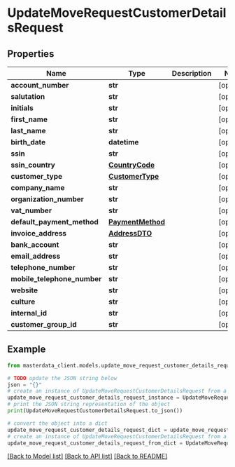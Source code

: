 # UpdateMoveRequestCustomerDetailsRequest


## Properties

Name | Type | Description | Notes
------------ | ------------- | ------------- | -------------
**account_number** | **str** |  | [optional] 
**salutation** | **str** |  | [optional] 
**initials** | **str** |  | [optional] 
**first_name** | **str** |  | [optional] 
**last_name** | **str** |  | [optional] 
**birth_date** | **datetime** |  | [optional] 
**ssin** | **str** |  | [optional] 
**ssin_country** | [**CountryCode**](CountryCode.md) |  | [optional] 
**customer_type** | [**CustomerType**](CustomerType.md) |  | [optional] 
**company_name** | **str** |  | [optional] 
**organization_number** | **str** |  | [optional] 
**vat_number** | **str** |  | [optional] 
**default_payment_method** | [**PaymentMethod**](PaymentMethod.md) |  | [optional] 
**invoice_address** | [**AddressDTO**](AddressDTO.md) |  | [optional] 
**bank_account** | **str** |  | [optional] 
**email_address** | **str** |  | [optional] 
**telephone_number** | **str** |  | [optional] 
**mobile_telephone_number** | **str** |  | [optional] 
**website** | **str** |  | [optional] 
**culture** | **str** |  | [optional] 
**internal_id** | **str** |  | [optional] 
**customer_group_id** | **str** |  | [optional] 

## Example

```python
from masterdata_client.models.update_move_request_customer_details_request import UpdateMoveRequestCustomerDetailsRequest

# TODO update the JSON string below
json = "{}"
# create an instance of UpdateMoveRequestCustomerDetailsRequest from a JSON string
update_move_request_customer_details_request_instance = UpdateMoveRequestCustomerDetailsRequest.from_json(json)
# print the JSON string representation of the object
print(UpdateMoveRequestCustomerDetailsRequest.to_json())

# convert the object into a dict
update_move_request_customer_details_request_dict = update_move_request_customer_details_request_instance.to_dict()
# create an instance of UpdateMoveRequestCustomerDetailsRequest from a dict
update_move_request_customer_details_request_from_dict = UpdateMoveRequestCustomerDetailsRequest.from_dict(update_move_request_customer_details_request_dict)
```
[[Back to Model list]](../README.md#documentation-for-models) [[Back to API list]](../README.md#documentation-for-api-endpoints) [[Back to README]](../README.md)


